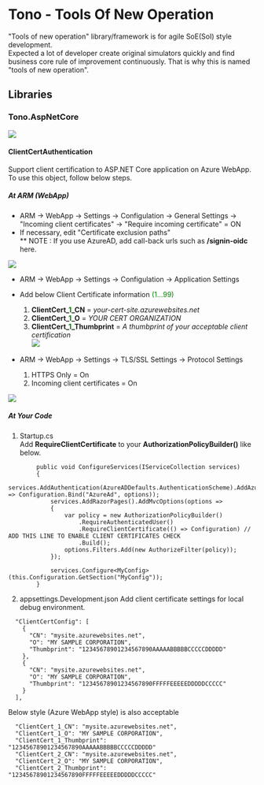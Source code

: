 ﻿# Tono - Tools Of New Operation

"Tools of new operation" library/framework is for agile SoE(SoI) style development.   
Expected a lot of developer create original simulators quickly and find business core rule of improvement continuously. That is why this is named "tools of new operation".

## Libraries

### Tono.AspNetCore
![](https://aqtono.com/tomarika/tono/TonoAspNetCoreIcon.png)  

#### ClientCertAuthentication  
Support client certification to ASP.NET Core application on Azure WebApp.  
To use this object, follow below steps.  

##### At ARM (WebApp)

* ARM -> WebApp -> Settings -> Configulation -> General Settings -> "Incoming client certificates" -> "Require incoming certificate" = ON  
* If necessary, edit "Certificate exclusion paths"  
** NOTE : If you use AzureAD, add call-back urls such as **/signin-oidc** here.  

![](https://aqtono.com/tomarika/tono/TonoAspNetCore/ClientCertSettingOnAzure01.png)  


* ARM -> WebApp -> Settings -> Configulation -> Application Settings  
* Add below Client Certificate information <span style="color: green; ">(1...99)</span>
	1. **ClientCert_<span style="color: green; ">1</span>_CN** = *your-cert-site.azurewebsites.net*
    2. **ClientCert_<span style="color: green; ">1</span>_O** = *YOUR CERT ORGANIZATION*
    3. **ClientCert_<span style="color: green; ">1</span>_Thumbprint** = *A thumbprint of your acceptable client certification*   
![](https://aqtono.com/tomarika/tono/TonoAspNetCore/ClientCertSettingOnAzure02.png)  


* ARM -> WebApp -> Settings -> TLS/SSL Settings -> Protocol Settings
    1. HTTPS Only = On
    2. Incoming client certificates = On
    
![](https://aqtono.com/tomarika/tono/TonoAspNetCore/ClientCertSettingOnAzure03.png)  


##### At Your Code

1. Startup.cs   
    Add **RequireClientCertificate** to your **AuthorizationPolicyBuilder()** like below.  
```
        public void ConfigureServices(IServiceCollection services)
        {
            services.AddAuthentication(AzureADDefaults.AuthenticationScheme).AddAzureAD(options => Configuration.Bind("AzureAd", options));
            services.AddRazorPages().AddMvcOptions(options =>
            {
                var policy = new AuthorizationPolicyBuilder()
                    .RequireAuthenticatedUser()
                    .RequireClientCertificate(() => Configuration) // ADD THIS LINE TO ENABLE CLIENT CERTIFICATES CHECK
                    .Build();
                options.Filters.Add(new AuthorizeFilter(policy));
            });

            services.Configure<MyConfig>(this.Configuration.GetSection("MyConfig"));
        }
```  

2. appsettings.Development.json
    Add client certificate settings for local debug environment.   
```
  "ClientCertConfig": [
    {
      "CN": "mysite.azurewebsites.net",
      "O": "MY SAMPLE CORPORATION",
      "Thumbprint": "12345678901234567890AAAAABBBBBCCCCCDDDDD"
    },
    {
      "CN": "mysite.azurewebsites.net",
      "O": "MY SAMPLE CORPORATION",
      "Thumbprint": "12345678901234567890FFFFFEEEEEDDDDDCCCCC"
    }
  ],
```  
Below style (Azure WebApp style) is also acceptable   

```
  "ClientCert_1_CN": "mysite.azurewebsites.net",
  "ClientCert_1_O": "MY SAMPLE CORPORATION",
  "ClientCert_1_Thumbprint": "12345678901234567890AAAAABBBBBCCCCCDDDDD"
  "ClientCert_2_CN": "mysite.azurewebsites.net",
  "ClientCert_2_O": "MY SAMPLE CORPORATION",
  "ClientCert_2_Thumbprint": "12345678901234567890FFFFFEEEEEDDDDDCCCCC"
```  


